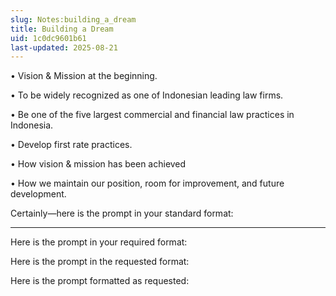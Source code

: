 ```yaml
---
slug: Notes:building_a_dream
title: Building a Dream
uid: 1c0dc9601b61
last-updated: 2025-08-21
---
```


•  Vision & Mission at the beginning.

•  To be widely recognized as one of Indonesian leading law firms.

•  Be one of the five largest commercial and financial law practices in Indonesia.

•  Develop first rate practices.

•  How vision & mission has been achieved

•  How we maintain our position, room for improvement, and future development.

Certainly—here is the prompt in your standard format:

---

Here is the prompt in your required format:

Here is the prompt in the requested format:

Here is the prompt formatted as requested:
